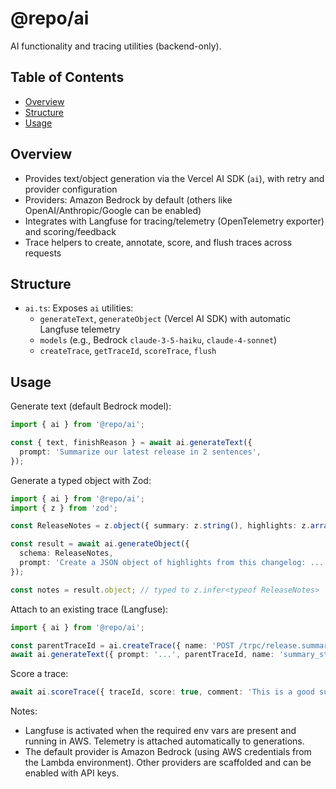# @repo/ai

AI functionality and tracing utilities (backend-only).

## Table of Contents

<!-- START doctoc generated TOC please keep comment here to allow auto update -->
<!-- DON'T EDIT THIS SECTION, INSTEAD RE-RUN doctoc TO UPDATE -->

- [Overview](#overview)
- [Structure](#structure)
- [Usage](#usage)

<!-- END doctoc generated TOC please keep comment here to allow auto update -->

## Overview

- Provides text/object generation via the Vercel AI SDK (`ai`), with retry and provider configuration
- Providers: Amazon Bedrock by default (others like OpenAI/Anthropic/Google can be enabled)
- Integrates with Langfuse for tracing/telemetry (OpenTelemetry exporter) and scoring/feedback
- Trace helpers to create, annotate, score, and flush traces across requests

## Structure

- `ai.ts`: Exposes `ai` utilities:
  - `generateText`, `generateObject` (Vercel AI SDK) with automatic Langfuse telemetry
  - `models` (e.g., Bedrock `claude-3-5-haiku`, `claude-4-sonnet`)
  - `createTrace`, `getTraceId`, `scoreTrace`, `flush`

## Usage

Generate text (default Bedrock model):

```ts
import { ai } from '@repo/ai';

const { text, finishReason } = await ai.generateText({
  prompt: 'Summarize our latest release in 2 sentences',
});
```

Generate a typed object with Zod:

```ts
import { ai } from '@repo/ai';
import { z } from 'zod';

const ReleaseNotes = z.object({ summary: z.string(), highlights: z.array(z.string()) });

const result = await ai.generateObject({
  schema: ReleaseNotes,
  prompt: 'Create a JSON object of highlights from this changelog: ...',
});

const notes = result.object; // typed to z.infer<typeof ReleaseNotes>
```

Attach to an existing trace (Langfuse):

```ts
import { ai } from '@repo/ai';

const parentTraceId = ai.createTrace({ name: 'POST /trpc/release.summarize', userId });
await ai.generateText({ prompt: '...', parentTraceId, name: 'summary_step' });
```

Score a trace:

```ts
await ai.scoreTrace({ traceId, score: true, comment: 'This is a good summary!' });
```

Notes:

- Langfuse is activated when the required env vars are present and running in AWS. Telemetry is attached automatically to generations.
- The default provider is Amazon Bedrock (using AWS credentials from the Lambda environment). Other providers are scaffolded and can be enabled with API keys.
